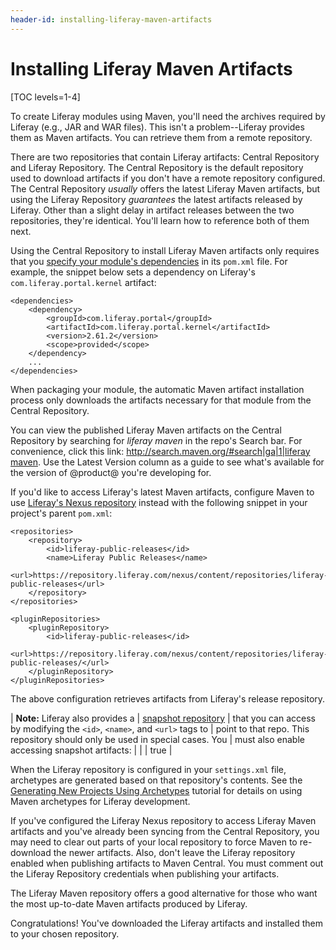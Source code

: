 ```yaml
---
header-id: installing-liferay-maven-artifacts
---
```


# Installing Liferay Maven Artifacts

[TOC levels=1-4]

To create Liferay modules using Maven, you'll need the archives required by
Liferay (e.g., JAR and WAR files). This isn't a problem--Liferay provides
them as Maven artifacts. You can retrieve them from a remote repository. 

There are two repositories that contain Liferay artifacts: Central Repository
and Liferay Repository. The Central Repository is the default repository used to
download artifacts if you don't have a remote repository configured. The Central
Repository *usually* offers the latest Liferay Maven artifacts, but using the
Liferay Repository *guarantees* the latest artifacts released by Liferay. Other
than a slight delay in artifact releases between the two repositories, they're
identical. You'll learn how to reference both of them next.

Using the Central Repository to install Liferay Maven artifacts only requires
that you 
[specify your module's dependencies](/docs/7-1/tutorials/-/knowledge_base/t/configuring-dependencies) 
in its `pom.xml` file. For example, the snippet below sets a dependency on
Liferay's `com.liferay.portal.kernel` artifact:

    <dependencies>
        <dependency>
            <groupId>com.liferay.portal</groupId>
            <artifactId>com.liferay.portal.kernel</artifactId>
            <version>2.61.2</version>
            <scope>provided</scope>
        </dependency>
        ...
    </dependencies>

When packaging your module, the automatic Maven artifact installation process
only downloads the artifacts necessary for that module from the Central
Repository. 

You can view the published Liferay Maven artifacts on the Central Repository by
searching for *liferay maven* in the repo's Search bar. For convenience, click
this link: [http://search.maven.org/#search|ga|1|liferay maven](http://search.maven.org/#search|ga|1|liferay%20maven).
Use the Latest Version column as a guide to see what's available for the version
of @product@ you're developing for.

If you'd like to access Liferay's latest Maven artifacts, configure Maven to use 
[Liferay's Nexus repository](https://repository.liferay.com) instead with the
following snippet in your project's parent `pom.xml`:

    <repositories>
        <repository>
            <id>liferay-public-releases</id>
            <name>Liferay Public Releases</name>
            <url>https://repository.liferay.com/nexus/content/repositories/liferay-public-releases</url>
        </repository>
    </repositories>
	  
	<pluginRepositories>
        <pluginRepository>
            <id>liferay-public-releases</id>
            <url>https://repository.liferay.com/nexus/content/repositories/liferay-public-releases/</url>
        </pluginRepository>
    </pluginRepositories>

The above configuration retrieves artifacts from Liferay's release repository.

| **Note:** Liferay also provides a
| [snapshot repository](https://repository.liferay.com/nexus/content/repositories/liferay-public-snapshots/)
| that you can access by modifying the `<id>`, `<name>`, and `<url>` tags to
| point to that repo. This repository should only be used in special cases. You
| must also enable accessing snapshot artifacts:
| 
|     <snapshots>
|         <enabled>true</enabled>
|     </snapshots>

When the Liferay repository is configured in your `settings.xml` file,
archetypes are generated based on that repository's contents. See the
[Generating New Projects Using Archetypes](/docs/7-1/tutorials/-/knowledge_base/t/generating-new-projects-using-archetypes)
tutorial for details on using Maven archetypes for Liferay development.

If you've configured the Liferay Nexus repository to access Liferay
Maven artifacts and you've already been syncing from the Central Repository,
you may need to clear out parts of your local repository to force Maven to
re-download the newer artifacts. Also, don't leave the Liferay repository
enabled when publishing artifacts to Maven Central. You must comment out the
Liferay Repository credentials when publishing your artifacts.

The Liferay Maven repository offers a good alternative for those who want the
most up-to-date Maven artifacts produced by Liferay. 

Congratulations! You've downloaded the Liferay artifacts and installed them to
your chosen repository.
